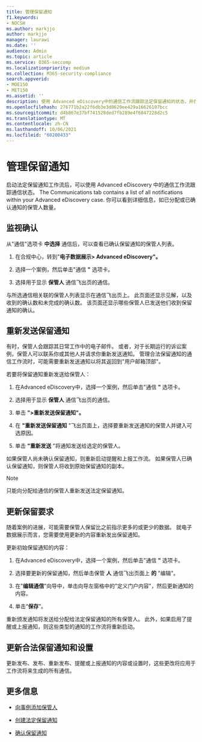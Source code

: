 ```yaml
---
title: 管理保留通知
f1.keywords:
- NOCSH
ms.author: markjjo
author: markjjo
manager: laurawi
ms.date: ''
audience: Admin
ms.topic: article
ms.service: O365-seccomp
ms.localizationpriority: medium
ms.collection: M365-security-compliance
search.appverid:
- MOE150
- MET150
ms.assetid: ''
description: 使用 Advanced eDiscovery中的通信工作流跟踪法定保留通知的状态，并在必要时进行更新并重新发送。
ms.openlocfilehash: 276771b2a22f6db3e3d0620ee429a16626107bcc
ms.sourcegitcommit: d4b867e37bf741528ded7fb289e4f6847228d2c5
ms.translationtype: MT
ms.contentlocale: zh-CN
ms.lasthandoff: 10/06/2021
ms.locfileid: "60200433"
---
```

# <a name="manage-hold-notifications"></a>管理保留通知

启动法定保留通知工作流后，可以使用 Advanced eDiscovery 中的通信工作流跟踪通信状态。 The Communications tab contains a list of all notifications within your Advanced eDiscovery case. 你可以看到详细信息，如已分配或已确认通知的保管人数量。

## <a name="monitor-acknowledgments"></a>监视确认

从"通信"选项卡 **中选择** 通信后，可以查看已确认保留通知的保管人列表。 

1. 在合规中心，转到"**电子数据展示> Advanced eDiscovery"。**

2. 选择一个案例，然后单击"通信 **"** 选项卡。

3. 选择用于显示 **保管人** 通信飞出页的通信。

与所选通信相关联的保管人列表显示在通信飞出页上。 此页面还显示见解，以及收到的确认数和未完成的确认数。 该页面还显示哪些保管人已发送他们收到保留通知的确认。

## <a name="re-send-a-hold-notice"></a>重新发送保留通知

有时，保管人会跟踪其日常工作中的电子邮件。 或者，对于长期运行的诉讼案例，保管人可以联系你或其他人并请求你重新发送通知。 管理合法保留通知的通信工作流时，可能需要重新发送通知以将其返回到"用户邮箱顶部"。

若要将保留通知重新发送给保管人：

1. 在Advanced eDiscovery中，选择一个案例，然后单击"通信 **"** 选项卡。

2. 选择用于显示 **保管人** 通信飞出页的通信。

3. 单击 **">重新发送保留通知"。**

4. 在 **"重新发送保留通知** "飞出页面上，选择要重新发送通知的保管人并键入可选原因。

5. 单击 **"重新发送** "将通知发送给选定的保管人。

如果保管人尚未确认保留通知，则重新启动提醒和上报工作流。 如果保管人已确认保留通知，则保管人将收到原始保留通知的副本。

> [!NOTE]
> 只能向分配给通信的保管人重新发送法定保留通知。 

## <a name="update-preservation-requirements"></a>更新保留要求
  
随着案例的进展，可能需要保管人保留比之前指示更多的或更少的数据。 就电子数据展示而言，您需要使用更新的内容重新发出保留通知。

更新初始保留通知的内容：

1. 在Advanced eDiscovery中，选择一个案例，然后单击"通信 **"** 选项卡。

2. 选择要更新的保留通知，然后单击保管 **人** 通信飞出页面上 **的** "编辑"。

3. 在"**编辑通信**"向导中，单击向导左窗格中的"定义门户内容"，然后更新通知的内容。

4. 单击“**保存**”。

重新颁发通知将发送给分配给法定保留通知的所有保管人。 此外，如果启用了提醒或上报通知，则这些类型的通知的工作流将重新启动。

## <a name="update-legal-hold-notifications-and-settings"></a>更新合法保留通知和设置

更新发布、发布、重新发布、提醒或上报通知的内容或设置时，这些更改将应用于工作流将来生成的所有通信。

## <a name="more-information"></a>更多信息

- [向事例添加保管人](add-custodians-to-case.md)

- [创建法定保留通知](create-hold-notification.md)

- [确认保留通知](acknowledge-hold-notification.md)
